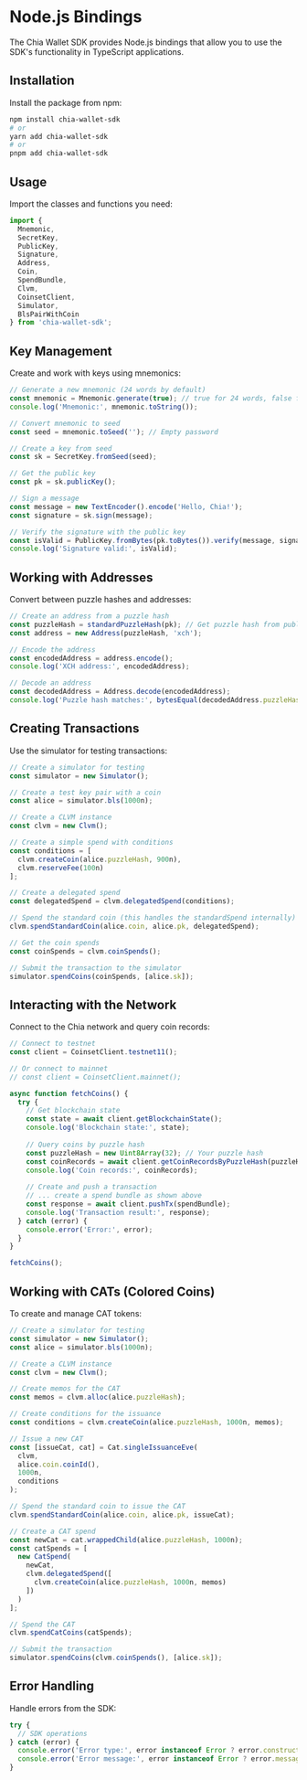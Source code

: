 # Node.js Bindings

The Chia Wallet SDK provides Node.js bindings that allow you to use the SDK's functionality in TypeScript applications.

## Installation

Install the package from npm:

```bash
npm install chia-wallet-sdk
# or
yarn add chia-wallet-sdk
# or
pnpm add chia-wallet-sdk
```

## Usage

Import the classes and functions you need:

```typescript
import {
  Mnemonic,
  SecretKey,
  PublicKey,
  Signature,
  Address,
  Coin,
  SpendBundle,
  Clvm,
  CoinsetClient,
  Simulator,
  BlsPairWithCoin
} from 'chia-wallet-sdk';
```

## Key Management

Create and work with keys using mnemonics:

```typescript
// Generate a new mnemonic (24 words by default)
const mnemonic = Mnemonic.generate(true); // true for 24 words, false for 12 words
console.log('Mnemonic:', mnemonic.toString());

// Convert mnemonic to seed
const seed = mnemonic.toSeed(''); // Empty password

// Create a key from seed
const sk = SecretKey.fromSeed(seed);

// Get the public key
const pk = sk.publicKey();

// Sign a message
const message = new TextEncoder().encode('Hello, Chia!');
const signature = sk.sign(message);

// Verify the signature with the public key
const isValid = PublicKey.fromBytes(pk.toBytes()).verify(message, signature);
console.log('Signature valid:', isValid);
```

## Working with Addresses

Convert between puzzle hashes and addresses:

```typescript
// Create an address from a puzzle hash
const puzzleHash = standardPuzzleHash(pk); // Get puzzle hash from public key
const address = new Address(puzzleHash, 'xch');

// Encode the address
const encodedAddress = address.encode();
console.log('XCH address:', encodedAddress);

// Decode an address
const decodedAddress = Address.decode(encodedAddress);
console.log('Puzzle hash matches:', bytesEqual(decodedAddress.puzzleHash, puzzleHash));
```

## Creating Transactions

Use the simulator for testing transactions:

```typescript
// Create a simulator for testing
const simulator = new Simulator();

// Create a test key pair with a coin
const alice = simulator.bls(1000n);

// Create a CLVM instance
const clvm = new Clvm();

// Create a simple spend with conditions
const conditions = [
  clvm.createCoin(alice.puzzleHash, 900n),
  clvm.reserveFee(100n)
];

// Create a delegated spend
const delegatedSpend = clvm.delegatedSpend(conditions);

// Spend the standard coin (this handles the standardSpend internally)
clvm.spendStandardCoin(alice.coin, alice.pk, delegatedSpend);

// Get the coin spends
const coinSpends = clvm.coinSpends();

// Submit the transaction to the simulator
simulator.spendCoins(coinSpends, [alice.sk]);
```

## Interacting with the Network

Connect to the Chia network and query coin records:

```typescript
// Connect to testnet
const client = CoinsetClient.testnet11();

// Or connect to mainnet
// const client = CoinsetClient.mainnet();

async function fetchCoins() {
  try {
    // Get blockchain state
    const state = await client.getBlockchainState();
    console.log('Blockchain state:', state);
    
    // Query coins by puzzle hash
    const puzzleHash = new Uint8Array(32); // Your puzzle hash
    const coinRecords = await client.getCoinRecordsByPuzzleHash(puzzleHash);
    console.log('Coin records:', coinRecords);
    
    // Create and push a transaction
    // ... create a spend bundle as shown above
    const response = await client.pushTx(spendBundle);
    console.log('Transaction result:', response);
  } catch (error) {
    console.error('Error:', error);
  }
}

fetchCoins();
```

## Working with CATs (Colored Coins)

To create and manage CAT tokens:

```typescript
// Create a simulator for testing
const simulator = new Simulator();
const alice = simulator.bls(1000n);

// Create a CLVM instance
const clvm = new Clvm();

// Create memos for the CAT
const memos = clvm.alloc(alice.puzzleHash);

// Create conditions for the issuance
const conditions = clvm.createCoin(alice.puzzleHash, 1000n, memos);

// Issue a new CAT
const [issueCat, cat] = Cat.singleIssuanceEve(
  clvm, 
  alice.coin.coinId(), 
  1000n, 
  conditions
);

// Spend the standard coin to issue the CAT
clvm.spendStandardCoin(alice.coin, alice.pk, issueCat);

// Create a CAT spend
const newCat = cat.wrappedChild(alice.puzzleHash, 1000n);
const catSpends = [
  new CatSpend(
    newCat,
    clvm.delegatedSpend([
      clvm.createCoin(alice.puzzleHash, 1000n, memos)
    ])
  )
];

// Spend the CAT
clvm.spendCatCoins(catSpends);

// Submit the transaction
simulator.spendCoins(clvm.coinSpends(), [alice.sk]);
```

## Error Handling

Handle errors from the SDK:

```typescript
try {
  // SDK operations
} catch (error) {
  console.error('Error type:', error instanceof Error ? error.constructor.name : typeof error);
  console.error('Error message:', error instanceof Error ? error.message : String(error));
}
```
